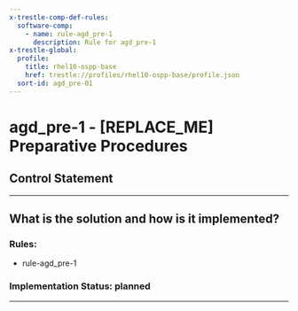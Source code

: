 ```yaml
---
x-trestle-comp-def-rules:
  software-comp:
    - name: rule-agd_pre-1
      description: Rule for agd_pre-1
x-trestle-global:
  profile:
    title: rhel10-ospp-base
    href: trestle://profiles/rhel10-ospp-base/profile.json
  sort-id: agd_pre-01
---
```


# agd_pre-1 - \[REPLACE_ME\] Preparative Procedures

## Control Statement

______________________________________________________________________

## What is the solution and how is it implemented?

<!-- For implementation status enter one of: implemented, partial, planned, alternative, not-applicable -->

<!-- Note that the list of rules under ### Rules: is read-only and changes will not be captured after assembly to JSON -->

<!-- Add control implementation description here for control: agd_pre-1 -->

### Rules:

  - rule-agd_pre-1

### Implementation Status: planned

______________________________________________________________________
